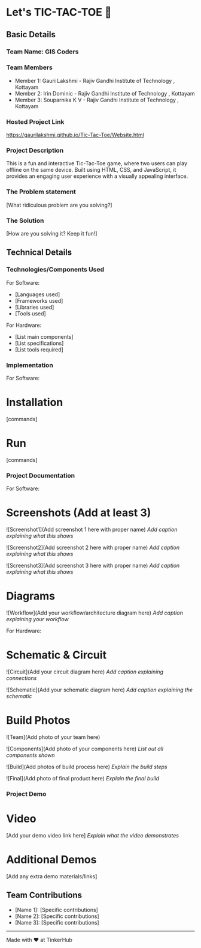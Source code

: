 # Let's TIC-TAC-TOE 🎯


## Basic Details
### Team Name: GIS Coders


### Team Members
- Member 1: Gauri Lakshmi - Rajiv Gandhi Institute of Technology , Kottayam
- Member 2: Irin Dominic - Rajiv Gandhi Institute of Technology , Kottayam
- Member 3: Souparnika K V - Rajiv Gandhi Institute of Technology , Kottayam

### Hosted Project Link
https://gaurilakshmi.github.io/Tic-Tac-Toe/Website.html

### Project Description
This is a fun and interactive Tic-Tac-Toe game, where two users can play offline on the same device. Built using HTML, CSS, and JavaScript, it provides an engaging user experience with a visually appealing interface.

### The Problem statement
[What ridiculous problem are you solving?]

### The Solution
[How are you solving it? Keep it fun!]

## Technical Details
### Technologies/Components Used
For Software:
- [Languages used]
- [Frameworks used]
- [Libraries used]
- [Tools used]

For Hardware:
- [List main components]
- [List specifications]
- [List tools required]

### Implementation
For Software:
# Installation
[commands]

# Run
[commands]

### Project Documentation
For Software:

# Screenshots (Add at least 3)
![Screenshot1](Add screenshot 1 here with proper name)
*Add caption explaining what this shows*

![Screenshot2](Add screenshot 2 here with proper name)
*Add caption explaining what this shows*

![Screenshot3](Add screenshot 3 here with proper name)
*Add caption explaining what this shows*

# Diagrams
![Workflow](Add your workflow/architecture diagram here)
*Add caption explaining your workflow*

For Hardware:

# Schematic & Circuit
![Circuit](Add your circuit diagram here)
*Add caption explaining connections*

![Schematic](Add your schematic diagram here)
*Add caption explaining the schematic*

# Build Photos
![Team](Add photo of your team here)


![Components](Add photo of your components here)
*List out all components shown*

![Build](Add photos of build process here)
*Explain the build steps*

![Final](Add photo of final product here)
*Explain the final build*

### Project Demo
# Video
[Add your demo video link here]
*Explain what the video demonstrates*

# Additional Demos
[Add any extra demo materials/links]

## Team Contributions
- [Name 1]: [Specific contributions]
- [Name 2]: [Specific contributions]
- [Name 3]: [Specific contributions]

---
Made with ❤️ at TinkerHub

